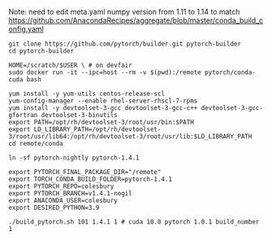 Note: need to edit meta.yaml numpy version from 1.11 to 1.14
to match https://github.com/AnacondaRecipes/aggregate/blob/master/conda_build_config.yaml

```
git clone https://github.com/pytorch/builder.git pytorch-builder
cd pytorch-builder

HOME=/scratch/$USER \ # on devfair
sudo docker run -it --ipc=host --rm -v $(pwd):/remote pytorch/conda-cuda bash

yum install -y yum-utils centos-release-scl
yum-config-manager --enable rhel-server-rhscl-7-rpms
yum install -y devtoolset-3-gcc devtoolset-3-gcc-c++ devtoolset-3-gcc-gfortran devtoolset-3-binutils
export PATH=/opt/rh/devtoolset-3/root/usr/bin:$PATH
export LD_LIBRARY_PATH=/opt/rh/devtoolset-3/root/usr/lib64:/opt/rh/devtoolset-3/root/usr/lib:$LD_LIBRARY_PATH
cd remote/conda

ln -sf pytorch-nightly pytorch-1.4.1

export PYTORCH_FINAL_PACKAGE_DIR="/remote"
export TORCH_CONDA_BUILD_FOLDER=pytorch-1.4.1
export PYTORCH_REPO=colesbury
export PYTORCH_BRANCH=v1.4.1-nogil
export ANACONDA_USER=colesbury
export DESIRED_PYTHON=3.9

./build_pytorch.sh 101 1.4.1 1 # cuda 10.0 pytorch 1.0.1 build_number 1
```
